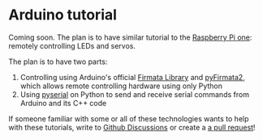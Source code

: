 # Arduino tutorial

Coming soon. The plan is to have similar tutorial to the [Raspberry Pi one](raspi): remotely controlling LEDs and servos.

The plan is to have two parts: 

1. Controlling using Arduino's official [Firmata Library](https://docs.arduino.cc/hacking/software/FirmataLibrary) and [pyFirmata2](https://github.com/berndporr/pyFirmata2), which allows remote controlling hardware using only Python
2. Using [pyserial](https://pyserial.readthedocs.io/en/latest/) on Python to send and receive serial commands from Arduino and its C++ code

If someone familiar with some or all of these technologies wants to help with these tutorials, write to [Github Discussions](https://github.com/ollipal/botafar/discussions/categories/general) or create a [a pull request](https://github.com/ollipal/botafar/pulls)!
